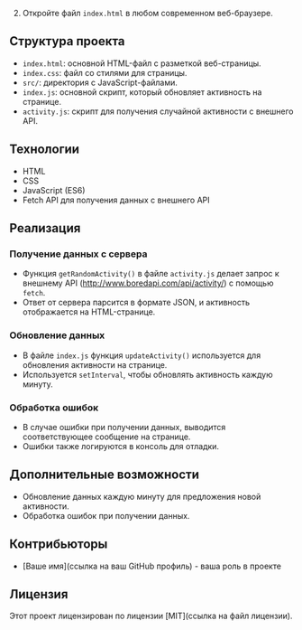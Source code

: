 
2. Откройте файл `index.html` в любом современном веб-браузере.

## Структура проекта

- `index.html`: основной HTML-файл с разметкой веб-страницы.
- `index.css`: файл со стилями для страницы.
- `src/`: директория с JavaScript-файлами.
- `index.js`: основной скрипт, который обновляет активность на странице.
- `activity.js`: скрипт для получения случайной активности с внешнего API.

## Технологии

- HTML
- CSS
- JavaScript (ES6)
- Fetch API для получения данных с внешнего API

## Реализация

### Получение данных с сервера

- Функция `getRandomActivity()` в файле `activity.js` делает запрос к внешнему API (http://www.boredapi.com/api/activity/) с помощью `fetch`.
- Ответ от сервера парсится в формате JSON, и активность отображается на HTML-странице.

### Обновление данных

- В файле `index.js` функция `updateActivity()` используется для обновления активности на странице.
- Используется `setInterval`, чтобы обновлять активность каждую минуту.

### Обработка ошибок

- В случае ошибки при получении данных, выводится соответствующее сообщение на странице.
- Ошибки также логируются в консоль для отладки.

## Дополнительные возможности

- Обновление данных каждую минуту для предложения новой активности.
- Обработка ошибок при получении данных.

## Контрибьюторы

- [Ваше имя](ссылка на ваш GitHub профиль) - ваша роль в проекте

## Лицензия

Этот проект лицензирован по лицензии [MIT](ссылка на файл лицензии).
